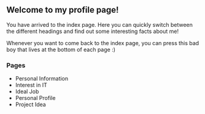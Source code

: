 ## Welcome to my profile page!

You have arrived to the index page. Here you can quickly switch between the different headings and find out some interesting facts about me!

Whenever you want to come back to the index page, you can press this bad boy that lives at the bottom of each page :) 

### Pages

- Personal Information
- Interest in IT
- Ideal Job
- Personal Profile
- Project Idea

